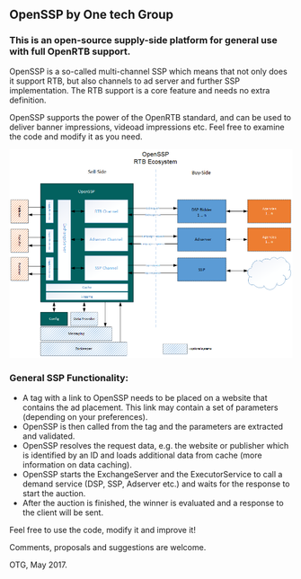 ## OpenSSP by One tech Group

### This is an open-source supply-side platform for general use with full OpenRTB support.

OpenSSP is a so-called multi-channel SSP which means that not only does it support RTB, but also channels to ad server and further SSP implementation. The RTB support is a core feature and needs no extra definition.

OpenSSP supports the power of the OpenRTB standard, and can be used to deliver banner impressions, videoad impressions etc.
Feel free to examine the code and modify it as you need.


![OpenSSp RTB Ecosystem](assets/openssp-eco.png)

### General SSP Functionality:
- A tag with a link to OpenSSP needs to be placed on a website that contains the ad placement. This link may contain a set of parameters (depending on your preferences). 
- OpenSSP is then called from the tag and the parameters are extracted and validated.
- OpenSSP resolves the request data, e.g. the website or publisher which is identified by an ID and loads additional data from cache (more information on data caching).
- OpenSSP starts the ExchangeServer and the ExecutorService to call a demand service (DSP, SSP, Adserver etc.) and waits for the response to start the auction.
- After the auction is finished, the winner is evaluated and a response to the client will be sent.

Feel free to use the code, modify it and improve it!

Comments, proposals and suggestions are welcome.

OTG, May 2017.
